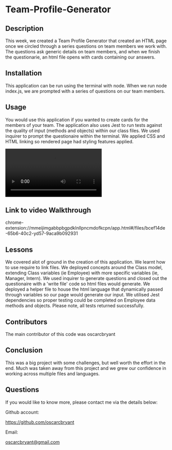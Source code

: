 # Team-Profile-Generator

## Description
This week, we created a Team Profile Generator that created an HTML page once we circled through a series questions on team members we work with. 
The questions ask generic details on team members, and when we finish the questionarie, an html file opens with cards containing our answers. 

## Installation
This application can be run using the terminal with node.
When we run node index.js, we are prompted with a series of questions on our team members. 

## Usage
You would use this application if you wanted to create cards for the members of your team. 
The application also uses Jest to run tests against the quality of input (methods and objects) within our class files. 
We used inquirer to prompt the questionaire within the terminal.
We applied CSS and HTML linking so rendered page had styling features applied.

![Alt Text](Team-Profile-Generator-Walkthough.webm)

## Link to video Walkthrough

chrome-extension://mmeijimgabbpbgpdklnllpncmdofkcpn/app.html#/files/bcef14de-65b6-40c2-yd57-9aca9b092931


## Lessons
We covered alot of ground in the creation of this application. 
We learnt how to use require to link files. 
We deployed concepts around the Class model, extending Class variables (ie Employee) with more specific variables (ie, Manager, Intern). 
We used inquirer to generate questions and closed out the questionaire with a 'write file' code so html files would generate. 
We deployed a helper file to house the html language that dynamically passed through variables so our page would generate our input. 
We utilised Jest dependencies so proper testing could be completed on Employee data methods and objects. 
Please note, all tests returned successfully.

## Contributors

The main contributor of this code was oscarcbryant

## Conclusion
This was a big project with some challenges, but well worth the effort in the end. 
Much was taken away from this project and we grew our confidence in working across multiple files and languages.

## Questions
If you would like to know more, please contact me via the details below:

Github account:

https://github.com/oscarcbryant

Email:

oscarcbryant@gmail.com
